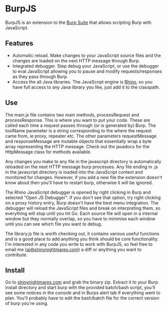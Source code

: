 BurpJS
=============

BurpJS is an extension to the [Burp Suite](http://portswigger.net/burp/) that allows scripting Burp with JavaScript.


Features
--------

* Automatic reload. Make changes to your JavaScript source files and the changes are loaded on the next HTTP message through Burp.
* Integrated debugger. Step debug your JavaScript, or use the debugger to eval JavaScript allowing you to pause and modify requests/responses as they pass through Burp.
* Access the all Java libraries. The JavaScript engine is [Rhino](https://www.mozilla.org/rhino/), so you have full access to any Java library you like, just add it to the classpath.


Use
---

The main.js file contains two main methods, processRequest and processResponse. This is where you want to put your code. These are called each time a 
request passes through (or is generated by) Burp. The toolName parameter is a string corresponding to the where the request came from, ie proxy, 
repeater etc. The other parameters requestMessage and responseMessage are mutable objects that essentially wrap a byte array representing the HTTP 
message. Check out the javadocs for the HttpMessage class for methods available.

Any changes you make to any file in the javascript directory is automatically reloaded on the next HTTP message burp processes. Any file ending in .js in the
javascript directory is loaded into the JavaScript context and monitored for changes. However, if you add a new file the extension doesn't know about then you'll have to restart burp, otherwise it will
be ignored.

The Rhino JavaScript debugger is opened by right clicking in Burp and selected "Open JS Debugger". If you don't see that option, try right clicking on a proxy
history entry, Burp doesn't have the best menu integration. The debugger will reload the JavaScript files and break on interpreting them, so everything will stop
until you hit Go. Each source file will open in a internal window but they normally overlap, so you have to minimise each window until you can see which file you
want to debug.

The library.js file is worth checking out, it contains various useful functions and is a good place to add anything you think should be core functionality.
I'm interested in any code you write to work with BurpJS, so feel free to email me (<aj@shinynightmares.com>) a diff or anything you want to contribute.



Install
-------

Go to [shinynightmares.com](http://shinynightmares.com) and grab the binary zip. Extract it to your Burp install directory and start burp with the provided batch/bash script, you'll see some notices in the console and in Burps
alert tab if everything went to plan. You'll probably have to edit the bash/batch file for the correct version of burp you're using.



